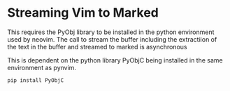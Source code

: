 # Streaming Vim to Marked

This requires the PyObj library to be installed in the python environment used by neovim.
The call to stream the buffer including the extractiion of the text in the buffer and streamed to marked is asynchronous

This is dependent on the python library PyObjC being installed in the same environment as pynvim.


``` bash
pip install PyObjC
```
